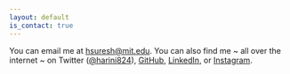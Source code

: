 ```yaml
---
layout: default
is_contact: true
---
```


You can email me at hsuresh@mit.edu.  You can also find me ~ all over the internet ~ on Twitter ([@harini824](https://twitter.com/harini824)), [GitHub](https://github.com/harinisuresh), [LinkedIn](https://www.linkedin.com/in/harinisuresh/), or [Instagram](https://www.instagram.com/harini824/).